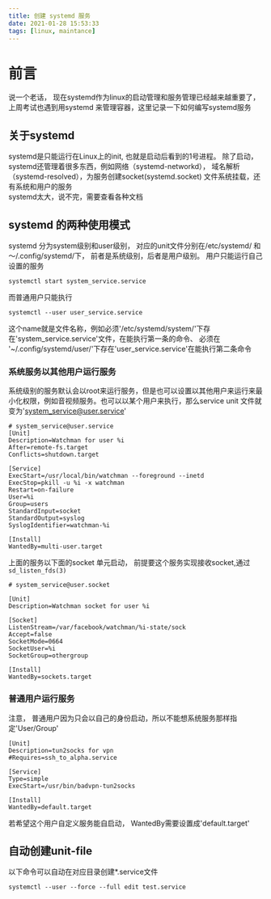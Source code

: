 ```yaml
---
title: 创建 systemd 服务
date: 2021-01-28 15:53:33
tags: [linux, maintance]
---
```


# 前言

说一个老话， 现在systemd作为linux的启动管理和服务管理已经越来越重要了， 上周考试也遇到用systemd 来管理容器，这里记录一下如何编写systemd服务

## 关于systemd

systemd是只能运行在Linux上的init, 也就是启动后看到的1号进程。 除了启动， systemd还管理着很多东西，例如网络（systemd-networkd）， 域名解析（systemd-resolved），为服务创建socket(systemd.socket) 文件系统挂载，还有系统和用户的服务  
systemd太大，说不完，需要查看各种文档

## systemd 的两种使用模式

systemd 分为system级别和user级别， 对应的unit文件分别在/etc/systemd/ 和 ～/.config/systemd/下， 前者是系统级别，后者是用户级别。 用户只能运行自己设置的服务

```
systemctl start system_service.service
```
而普通用户只能执行
```
systemctl --user user_service.service
```

这个name就是文件名称，例如必须'/etc/systemd/system/'下存在'system_service.service'文件，在能执行第一条的命令、 必须在 '~/.config/systemd/user/'下存在'user_service.service'在能执行第二条命令

### 系统服务以其他用户运行服务
系统级别的服务默认会以root来运行服务，但是也可以设置以其他用户来运行来最小化权限，例如音视频服务。也可以以某个用户来执行，那么service unit 文件就变为'system_service@user.service'

```
# system_service@user.service
[Unit]
Description=Watchman for user %i
After=remote-fs.target
Conflicts=shutdown.target

[Service]
ExecStart=/usr/local/bin/watchman --foreground --inetd
ExecStop=pkill -u %i -x watchman
Restart=on-failure
User=%i
Group=users
StandardInput=socket
StandardOutput=syslog
SyslogIdentifier=watchman-%i

[Install]
WantedBy=multi-user.target
```

上面的服务以下面的socket 单元启动， 前提要这个服务实现接收socket,通过`sd_listen_fds(3)`
```
# system_service@user.socket

[Unit]
Description=Watchman socket for user %i

[Socket]
ListenStream=/var/facebook/watchman/%i-state/sock
Accept=false
SocketMode=0664
SocketUser=%i
SocketGroup=othergroup

[Install]
WantedBy=sockets.target
```

### 普通用户运行服务

注意， 普通用户因为只会以自己的身份启动，所以不能想系统服务那样指定'User/Group'
```
[Unit]
Description=tun2socks for vpn
#Requires=ssh_to_alpha.service

[Service]
Type=simple
ExecStart=/usr/bin/badvpn-tun2socks 

[Install]
WantedBy=default.target

```

若希望这个用户自定义服务能自启动， WantedBy需要设置成'default.target'


## 自动创建unit-file

以下命令可以自动在对应目录创建*.service文件
```
systemctl --user --force --full edit test.service 
```






